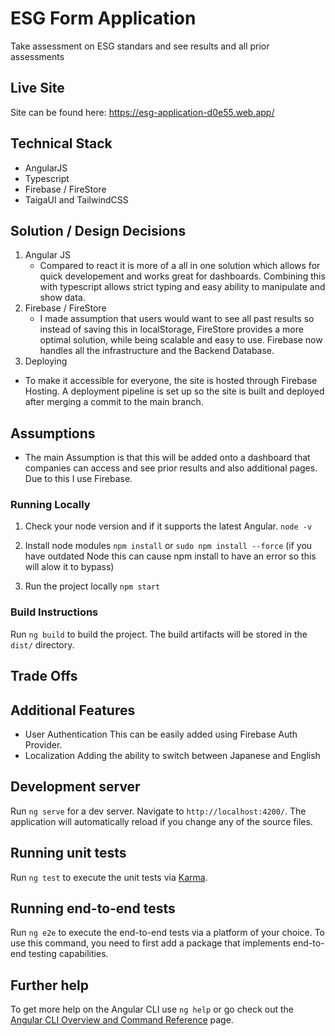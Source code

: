 # ESG Form Application

Take assessment on ESG standars and see results and all prior assessments

## Live Site

Site can be found here: https://esg-application-d0e55.web.app/

## Technical Stack

- AngularJS
- Typescript
- Firebase / FireStore
- TaigaUI and TailwindCSS

## Solution / Design Decisions

1. Angular JS
   - Compared to react it is more of a all in one solution which allows for quick developement and works great for dashboards. Combining this with typescript allows strict typing and easy ability to manipulate and show data.
2. Firebase / FireStore
   - I made assumption that users would want to see all past results so instead of saving this in localStorage, FireStore provides a more optimal solution, while being scalable and easy to use. Firebase now handles all the infrastructure and the Backend Database.
3. Deploying

- To make it accessible for everyone, the site is hosted through Firebase Hosting. A deployment pipeline is set up so the site is built and deployed after merging a commit to the main branch.

## Assumptions

- The main Assumption is that this will be added onto a dashboard that companies can access and see prior results and also additional pages. Due to this I use Firebase.

### Running Locally

1. Check your node version and if it supports the latest Angular.
   `node -v`

2. Install node modules
   `npm install` or `sudo npm install --force` (if you have outdated Node this can cause npm install to have an error so this will alow it to bypass)

3. Run the project locally
   `npm start`

### Build Instructions

Run `ng build` to build the project. The build artifacts will be stored in the `dist/` directory.

## Trade Offs

## Additional Features

- User Authentication
  This can be easily added using Firebase Auth Provider.
- Localization
  Adding the ability to switch between Japanese and English

## Development server

Run `ng serve` for a dev server. Navigate to `http://localhost:4200/`. The application will automatically reload if you change any of the source files.

## Running unit tests

Run `ng test` to execute the unit tests via [Karma](https://karma-runner.github.io).

## Running end-to-end tests

Run `ng e2e` to execute the end-to-end tests via a platform of your choice. To use this command, you need to first add a package that implements end-to-end testing capabilities.

## Further help

To get more help on the Angular CLI use `ng help` or go check out the [Angular CLI Overview and Command Reference](https://angular.io/cli) page.
